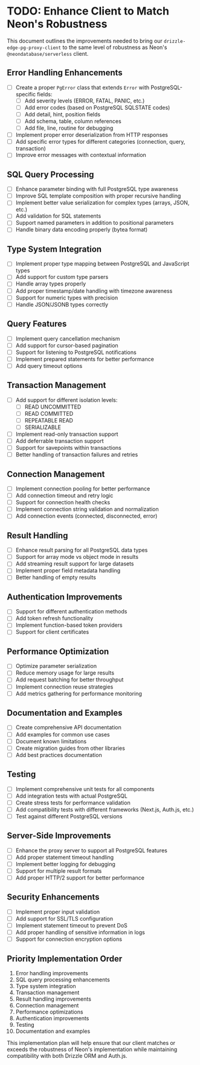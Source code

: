 # TODO: Enhance Client to Match Neon's Robustness

This document outlines the improvements needed to bring our `drizzle-edge-pg-proxy-client` to the same level of robustness as Neon's `@neondatabase/serverless` client.

## Error Handling Enhancements

- [ ] Create a proper `PgError` class that extends `Error` with PostgreSQL-specific fields:
  - [ ] Add severity levels (ERROR, FATAL, PANIC, etc.)
  - [ ] Add error codes (based on PostgreSQL SQLSTATE codes)
  - [ ] Add detail, hint, position fields
  - [ ] Add schema, table, column references
  - [ ] Add file, line, routine for debugging
- [ ] Implement proper error deserialization from HTTP responses
- [ ] Add specific error types for different categories (connection, query, transaction)
- [ ] Improve error messages with contextual information

## SQL Query Processing

- [ ] Enhance parameter binding with full PostgreSQL type awareness
- [ ] Improve SQL template composition with proper recursive handling
- [ ] Implement better value serialization for complex types (arrays, JSON, etc.)
- [ ] Add validation for SQL statements
- [ ] Support named parameters in addition to positional parameters
- [ ] Handle binary data encoding properly (bytea format)

## Type System Integration

- [ ] Implement proper type mapping between PostgreSQL and JavaScript types
- [ ] Add support for custom type parsers
- [ ] Handle array types properly
- [ ] Add proper timestamp/date handling with timezone awareness
- [ ] Support for numeric types with precision
- [ ] Handle JSON/JSONB types correctly

## Query Features

- [ ] Implement query cancellation mechanism
- [ ] Add support for cursor-based pagination
- [ ] Support for listening to PostgreSQL notifications
- [ ] Implement prepared statements for better performance
- [ ] Add query timeout options

## Transaction Management

- [ ] Add support for different isolation levels:
  - [ ] READ UNCOMMITTED
  - [ ] READ COMMITTED
  - [ ] REPEATABLE READ
  - [ ] SERIALIZABLE
- [ ] Implement read-only transaction support
- [ ] Add deferrable transaction support
- [ ] Support for savepoints within transactions
- [ ] Better handling of transaction failures and retries

## Connection Management

- [ ] Implement connection pooling for better performance
- [ ] Add connection timeout and retry logic
- [ ] Support for connection health checks
- [ ] Implement connection string validation and normalization
- [ ] Add connection events (connected, disconnected, error)

## Result Handling

- [ ] Enhance result parsing for all PostgreSQL data types
- [ ] Support for array mode vs object mode in results
- [ ] Add streaming result support for large datasets
- [ ] Implement proper field metadata handling
- [ ] Better handling of empty results

## Authentication Improvements

- [ ] Support for different authentication methods
- [ ] Add token refresh functionality
- [ ] Implement function-based token providers
- [ ] Support for client certificates

## Performance Optimization

- [ ] Optimize parameter serialization
- [ ] Reduce memory usage for large results
- [ ] Add request batching for better throughput
- [ ] Implement connection reuse strategies
- [ ] Add metrics gathering for performance monitoring

## Documentation and Examples

- [ ] Create comprehensive API documentation
- [ ] Add examples for common use cases
- [ ] Document known limitations
- [ ] Create migration guides from other libraries
- [ ] Add best practices documentation

## Testing

- [ ] Implement comprehensive unit tests for all components
- [ ] Add integration tests with actual PostgreSQL
- [ ] Create stress tests for performance validation
- [ ] Add compatibility tests with different frameworks (Next.js, Auth.js, etc.)
- [ ] Test against different PostgreSQL versions

## Server-Side Improvements

- [ ] Enhance the proxy server to support all PostgreSQL features
- [ ] Add proper statement timeout handling
- [ ] Implement better logging for debugging
- [ ] Support for multiple result formats
- [ ] Add proper HTTP/2 support for better performance

## Security Enhancements

- [ ] Implement proper input validation
- [ ] Add support for SSL/TLS configuration
- [ ] Implement statement timeout to prevent DoS
- [ ] Add proper handling of sensitive information in logs
- [ ] Support for connection encryption options

## Priority Implementation Order

1. Error handling improvements
2. SQL query processing enhancements
3. Type system integration
4. Transaction management
5. Result handling improvements
6. Connection management
7. Performance optimizations
8. Authentication improvements
9. Testing
10. Documentation and examples

This implementation plan will help ensure that our client matches or exceeds the robustness of Neon's implementation while maintaining compatibility with both Drizzle ORM and Auth.js.